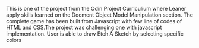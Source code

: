 This is one of the project from the Odin Project Curriculium where Leaner apply skills learned on the Docment Object Model Manipulation section. The complete game has been built from Javascript with few line of codes of HTML and CSS.The project was challenging one with javascript implementation.
User is able to draw Etch A Sketch by selecting specific colors
